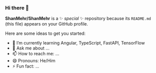 ### Hi there 👋


**ShanMehr/ShanMehr** is a ✨ _special_ ✨ repository because its `README.md` (this file) appears on your GitHub profile.

Here are some ideas to get you started:

- 🌱 I’m currently learning Angular, TypeScript, FastAPI, TensorFlow
- 💬 Ask me about ...
- 📫 How to reach me: ...
- 😄 Pronouns: He/Him
- ⚡ Fun fact: ...
